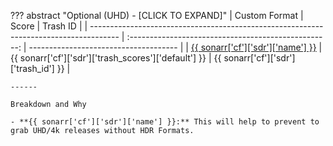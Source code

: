 ??? abstract "Optional (UHD) - [CLICK TO EXPAND]"
    | Custom Format                                                                         |                        Score                         | Trash ID                              |
    | ------------------------------------------------------------------------------------- | :--------------------------------------------------: | ------------------------------------- |
    | [{{ sonarr['cf']['sdr']['name'] }}](/Sonarr/sonarr-collection-of-custom-formats/#sdr) | {{ sonarr['cf']['sdr']['trash_scores']['default'] }} | {{ sonarr['cf']['sdr']['trash_id'] }} |

    ------

    Breakdown and Why

    - **{{ sonarr['cf']['sdr']['name'] }}:** This will help to prevent to grab UHD/4k releases without HDR Formats.
